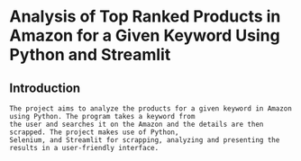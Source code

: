 # Analysis of Top Ranked Products in Amazon for a Given Keyword Using Python and Streamlit
## Introduction
  	The project aims to analyze the products for a given keyword in Amazon using Python. The program takes a keyword from
    the user and searches it on the Amazon and the details are then scrapped. The project makes use of Python, 
    Selenium, and Streamlit for scrapping, analyzing and presenting the results in a user-friendly interface. 
